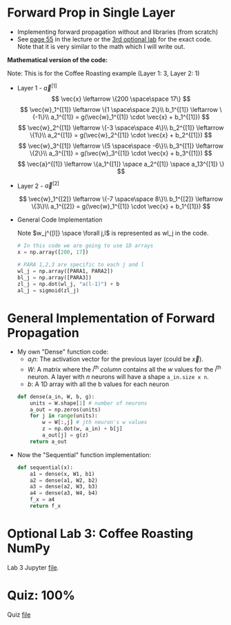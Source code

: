 # Forward Prop in Single Layer
* Implementing forward propagation without and libraries (from scratch)
* See [page 55](Lecture.pdf) in the lecture or the [3rd optional lab](#optional-lab-3-coffee-roasting-numpy) for the exact code. Note that it is very similar to the math which I will write out.

**Mathematical version of the code:**

Note: This is for the Coffee Roasting example (Layer 1: 3, Layer 2: 1)
* Layer 1 - $\vec{a}^{[1]}$
    $$ \vec{x} \leftarrow \{200 \space\space 17\} $$
    $$ \vec{w}_1^{[1]} \leftarrow \{1 \space\space 2\}\\
    b_1^{[1]} \leftarrow \{-1\}\\
    a_1^{[1]} = g(\vec{w}_1^{[1]} \cdot \vec{x} + b_1^{[1]}) $$
    $$ \vec{w}_2^{[1]} \leftarrow \{-3 \space\space 4\}\\
    b_2^{[1]} \leftarrow \{1\}\\
    a_2^{[1]} = g(\vec{w}_2^{[1]} \cdot \vec{x} + b_2^{[1]}) $$
    $$ \vec{w}_3^{[1]} \leftarrow \{5 \space\space -6\}\\
    b_3^{[1]} \leftarrow \{2\}\\
    a_3^{[1]} = g(\vec{w}_3^{[1]} \cdot \vec{x} + b_3^{[1]}) $$
    $$ \vec{a}^{[1]} \leftarrow \{a_1^{[1]} \space a_2^{[1]} \space a_13^{[1]} \} $$
* Layer 2 - $\vec{a}^{[2]}$

    $$ \vec{w}_1^{[2]} \leftarrow \{-7 \space\space 8\}\\
    b_1^{[2]} \leftarrow \{3\}\\
    a_1^{[2]} = g(\vec{w}_1^{[1]} \cdot \vec{x} + b_1^{[1]}) $$

* General Code Implementation
    
    Note $w_j^{[l]} \space \forall j,l$ is represented as wl_j in the code.
    
    ```python
    # In this code we are going to use 1D arrays
    x = np.array([200, 17])

    # PARA 1,2,3 are specific to each j and l
    wl_j = np.array([PARA1, PARA2])
    bl_j = np.array([PARA3])
    zl_j = np.dot(wl_j, "a(l-1)") + b
    al_j = sigmoid(zl_j)
    ```

# General Implementation of Forward Propagation
* My own "Dense" function code:
    * $a_in$: The activation vector for the previous layer (could be $\vec{x}$).
    * $W$: A matrix where the $i^\text{th}$ *column* contains all the $w$ values for the $i^\text{th}$ neuron. A layer with $n$ neurons will have a shape `a_in.size x n`.
    * $b$: A 1D array with all the b values for each neuron
    ```python
    def dense(a_in, W, b, g):
        units = W.shape[1] # number of neurons
        a_out = np.zeros(units)
        for j in range(units):
            w = W[:,j] # jth neuron's w values
            z = np.dot(w, a_in) + b[j]
            a_out[j] = g(z)
        return a_out
    ```
* Now the "Sequential" function implementation:
    ```python
    def sequential(x):
        a1 = dense(x, W1, b1)
        a2 = dense(a1, W2, b2)
        a3 = dense(a2, W3, b3)
        a4 = dense(a3, W4, b4)
        f_x = a4
        return f_x
    ```

# Optional Lab 3: Coffee Roasting NumPy
Lab 3 Jupyter [file](Labs/C2_W1_Lab03_CoffeeRoasting_Numpy.ipynb).

# Quiz: 100%
Quiz [file](Quizzes.md#neural-network-implementation-in-python)